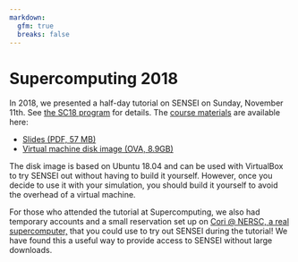 ```yaml
---
markdown:
  gfm: true
  breaks: false
---
```

# Supercomputing 2018

In 2018, we presented a half-day tutorial on SENSEI on Sunday, November 11th.
See [the SC18 program](https://sc18.supercomputing.org/presentation/?id=tut142&sess=sess255) for details.
The [course materials](https://data.kitware.com/#collection/5a007cb58d777f31ac64ddfd/folder/5aeb10e78d777f068579708a)
are available here:

+ [Slides (PDF, 57 MB)](https://data.kitware.com/api/v1/item/5be3d6698d777f217990fc61/download)
+ [Virtual machine disk image (OVA, 8.9GB)](https://data.kitware.com/api/v1/item/5be656368d777f21799ee5a4/download)

The disk image is based on Ubuntu 18.04 and can be used with VirtualBox to try SENSEI out
without having to build it yourself.
However, once you decide to use it with your simulation,
you should build it yourself to avoid the overhead of a virtual machine.

For those who attended the tutorial at Supercomputing,
we also had temporary accounts and a small reservation set up on
[Cori @ NERSC, a real supercomputer,](https://www.nersc.gov/systems/cori/)
that you could use to try out SENSEI during the tutorial!
We have found this a useful way to provide access to SENSEI
without large downloads.
